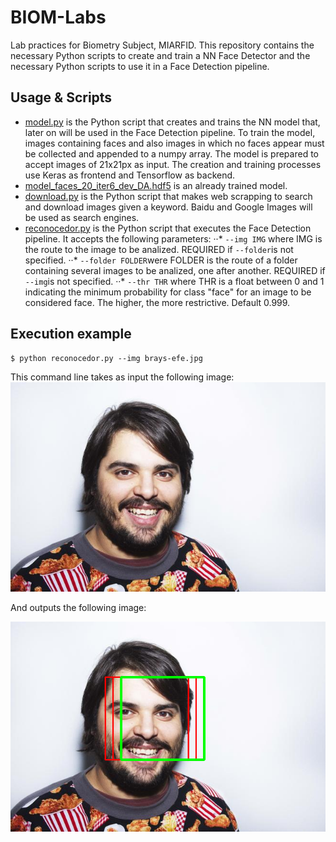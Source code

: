 # BIOM-Labs
Lab practices for Biometry Subject, MIARFID.
This repository contains the necessary Python scripts to create and train a NN Face Detector and the necessary Python scripts to use it in a Face Detection pipeline.

## Usage & Scripts

* [model.py](model.py) is the Python script that creates and trains the NN model that, later on will be used in the Face Detection pipeline. To train the model, images containing faces and also images in which no faces appear must be collected and appended to a numpy array. The model is prepared to accept images of 21x21px as input. The creation and training processes use Keras as frontend and Tensorflow as backend.
* [model_faces_20_iter6_dev_DA.hdf5](model_faces_20_iter6_dev_DA.hdf5) is an already trained model.
* [download.py](download.py) is the Python script that makes web scrapping to search and download images given a keyword. Baidu and Google Images will be used as search engines.
* [reconocedor.py](reconocedor.py) is the Python script that executes the Face Detection pipeline. It accepts the following parameters:
··* `--img IMG` where IMG is the route to the image to be analized. REQUIRED if `--folder`is not specified.
··* `--folder FOLDER`were FOLDER is the route of a folder containing several images to be analized, one after another. REQUIRED if `--img`is not specified.
··* `--thr THR` where THR is a float between 0 and 1 indicating the minimum probability for class "face" for an image to be considered face. The higher, the more restrictive. Default 0.999.

## Execution example

```
$ python reconocedor.py --img brays-efe.jpg
```

This command line takes as input the following image:
![Original image. Input to the Face Detector](brays-efe.jpg "Input image")

And outputs the following image:

![Result image. Output of the Face Detector](result.png "Output image")